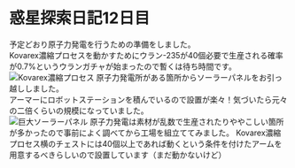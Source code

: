 # 惑星探索日記12日目
予定どおり原子力発電を行うための準備をしました。  
Kovarex濃縮プロセスを動かすためにウラン-235が40個必要で生産される確率が0.7%というウランガチャが始まったので暫くは待ち時間です。 
![Kovarex濃縮プロセス](./../asset/day12/img_01.png)
原子力発電所がある箇所からソーラーパネルをお引っ越ししました。  
アーマーにロボットステーションを積んでいるので設置が楽々！気づいたら元々の二倍くらいの規模になっていました。  
![巨大ソーラーパネル](./../asset/day12/img_02.png)
原子力発電は素材が乱数で生産されたりややこしい箇所が多かったので事前によく調べてから工場を組立ててみました。
Kovarex濃縮プロセス横のチェストには40個以上であれば動くという条件を付けたアームを用意するべきらしいので設置しています（まだ動かないけど）